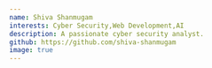 ```yaml
---
name: Shiva Shanmugam
interests: Cyber Security,Web Development,AI
description: A passionate cyber security analyst.
github: https://github.com/shiva-shanmugam
image: true
---
```

